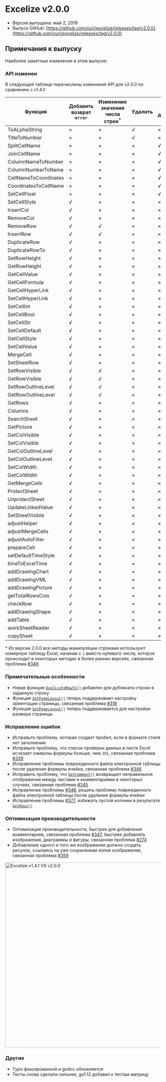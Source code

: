 # Excelize v2.0.0

* Версия выпущена: май 2, 2019
* Выпуск GitHub: [https://github.com/xuri/excelize/releases/tag/v2.0.0](https://github.com/xuri/excelize/releases/tag/v2.0.0)

## Примечания к выпуску

Наиболее заметные изменения в этом выпуске:

### API изменен

В следующей таблице перечислены изменения API для v2.0.0 по сравнению с v1.4.1:

|Функция|Добавить возврат `error`|Изменение значения числа строк<sup>\*</sup>|Удалить|Новое дополнение|
|---|---|---|---|---|
|ToALphaString|&times;|&times;|&radic;|&times;|
|TitleToNumber|&times;|&times;|&radic;|&times;|
|SplitCellName|&times;|&times;|&times;|&radic;|
|JoinCellName|&times;|&times;|&times;|&radic;|
|ColumnNameToNumber|&times;|&times;|&times;|&radic;|
|ColumnNumberToName|&times;|&times;|&times;|&radic;|
|CellNameToCoordinates|&times;|&times;|&times;|&radic;|
|CoordinatesToCellName|&times;|&times;|&times;|&radic;|
|SetCellFloat|&times;|&times;|&times;|&radic;|
|SetCellStyle|&radic;|&times;|&times;|&times;|
|InsertCol|&radic;|&times;|&times;|&times;|
|RemoveCol|&radic;|&times;|&times;|&times;|
|RemoveRow|&radic;|&radic;|&times;|&times;|
|InsertRow|&radic;|&radic;|&times;|&times;|
|DuplicateRow|&radic;|&times;|&times;|&times;|
|DuplicateRowTo|&radic;|&times;|&times;|&times;|
|SetRowHeight|&radic;|&times;|&times;|&times;|
|GetRowHeight|&radic;|&times;|&times;|&times;|
|GetCellValue|&radic;|&times;|&times;|&times;|
|GetCellFormula|&radic;|&times;|&times;|&times;|
|GetCellHyperLink|&radic;|&times;|&times;|&times;|
|SetCellHyperLink|&radic;|&times;|&times;|&times;|
|SetCellInt|&radic;|&times;|&times;|&times;|
|SetCellBool|&radic;|&times;|&times;|&times;|
|SetCellStr|&radic;|&times;|&times;|&times;|
|SetCellDefault|&radic;|&times;|&times;|&times;|
|GetCellStyle|&radic;|&times;|&times;|&times;|
|SetCellValue|&radic;|&times;|&times;|&times;|
|MergeCell|&radic;|&times;|&times;|&times;|
|SetSheetRow|&radic;|&times;|&times;|&times;|
|SetRowVisible|&radic;|&radic;|&times;|&times;|
|GetRowVisible|&radic;|&radic;|&times;|&times;|
|SetRowOutlineLevel|&radic;|&radic;|&times;|&times;|
|GetRowOutlineLevel|&radic;|&radic;|&times;|&times;|
|GetRows|&radic;|&times;|&times;|&times;|
|Columns|&radic;|&times;|&times;|&times;|
|SearchSheet|&radic;|&times;|&times;|&times;|
|GetPicture|&radic;|&times;|&times;|&times;|
|GetColVisible|&radic;|&times;|&times;|&times;|
|SetColVisible|&radic;|&times;|&times;|&times;|
|GetColOutlineLevel|&radic;|&times;|&times;|&times;|
|SetColOutlineLevel|&radic;|&times;|&times;|&times;|
|SetColWidth|&radic;|&times;|&times;|&times;|
|GetColWidth|&radic;|&times;|&times;|&times;|
|GetMergeCells|&radic;|&times;|&times;|&times;|
|ProtectSheet|&radic;|&times;|&times;|&times;|
|UnprotectSheet|&radic;|&times;|&times;|&times;|
|UpdateLinkedValue|&radic;|&times;|&times;|&times;|
|SetSheetVisible|&radic;|&times;|&times;|&times;|
|adjustHelper|&radic;|&times;|&times;|&times;|
|adjustMergeCells|&radic;|&times;|&times;|&times;|
|adjustAutoFilter|&radic;|&times;|&times;|&times;|
|prepareCell|&radic;|&times;|&times;|&times;|
|setDefaultTimeStyle|&radic;|&times;|&times;|&times;|
|timeToExcelTime|&radic;|&times;|&times;|&times;|
|addDrawingChart|&radic;|&times;|&times;|&times;|
|addDrawingVML|&radic;|&times;|&times;|&times;|
|addDrawingPicture|&radic;|&times;|&times;|&times;|
|getTotalRowsCols|&radic;|&times;|&times;|&times;|
|checkRow|&radic;|&times;|&times;|&times;|
|addDrawingShape|&radic;|&times;|&times;|&times;|
|addTable|&radic;|&times;|&times;|&times;|
|workSheetReader|&radic;|&times;|&times;|&times;|
|copySheet|&radic;|&times;|&times;|&times;|

\* Из версии 2.0.0 все методы манипуляции строками используют номерную таблицу Excel, начиная с `1` вместо нулевого числа, которое происходит в некоторых методах в более ранних версиях, связанная проблема [#349](https://github.com/xuri/excelize/issues/349).

### Примечательные особенности

* Новая функция [`DuplicateRowTo()`](https://pkg.go.dev/github.com/xuri/excelize/v2@v2.0.0#File.WriteTo) добавлен для дубликата строки в заданную строку
* Функция [`SetPageLayout()`](https://pkg.go.dev/github.com/xuri/excelize/v2@v2.0.0#File.SetPageLayout) теперь поддерживает настройку ориентации страницы, связанная проблема [#318](https://github.com/xuri/excelize/issues/318)
* Функция [`SetPageLayout()`](https://pkg.go.dev/github.com/xuri/excelize/v2@v2.0.0#File.SetPageLayout) теперь поддерживается для настройки размера страницы

### Исправление ошибок

* Исправьте проблему, которая создает пробел, если в формате стиля нет заполнения
* Исправьте проблему, что список проверки данных в листе Excel исчезает символы формулы больше, чем `255`, связанная проблема [#339](https://github.com/xuri/excelize/issues/339)
* Исправление проблемы поврежденного файла электронной таблицы после удаления формулы ячейки, связанная проблема [#346](https://github.com/xuri/excelize/issues/346)
* Исправить проблему, что [`GetComment()`](https://pkg.go.dev/github.com/xuri/excelize/v2@v2.0.0#File.GetComment) возвращает неправильное отображение между листами и комментариями в некоторых случаях, связанная проблема [#345](https://github.com/xuri/excelize/issues/345)
* Исправление проблемы [#346](https://github.com/xuri/excelize/issues/346), решить проблему поврежденного файла электронной таблицы после удаления формулы ячейки
* Исправление проблемы [#377](https://github.com/xuri/excelize/issues/377), избежать пустой колонки в результате [`GetRows()`](https://pkg.go.dev/github.com/xuri/excelize/v2@v2.0.0#File.GetRows)

### Оптимизация производительности

* Оптимизация производительности, быстрее для добавления комментариев, связанная проблема [#347](https://github.com/xuri/excelize/issues/347), быстрее добавлять изображения, диаграммы и фигуры, связанная проблема [#274](https://github.com/xuri/excelize/issues/274)
* Добавление одного и того же изображения должно создать рисунок, ссылаясь на
уже сохраненная копия изображения, связанная проблема [#359](https://github.com/xuri/excelize/issues/359)

<img src="https://user-images.githubusercontent.com/2809468/56576273-7e7f1d80-65fa-11e9-8b47-7b171c5e67e3.png" width="600" alt="Excelize v1.4.1 VS v2.0.0">

### Другие

* Typo фиксированной и godoc обновляется
* Тесты снова сделали сильнее, go1.12 добавил к тестам матрицу
